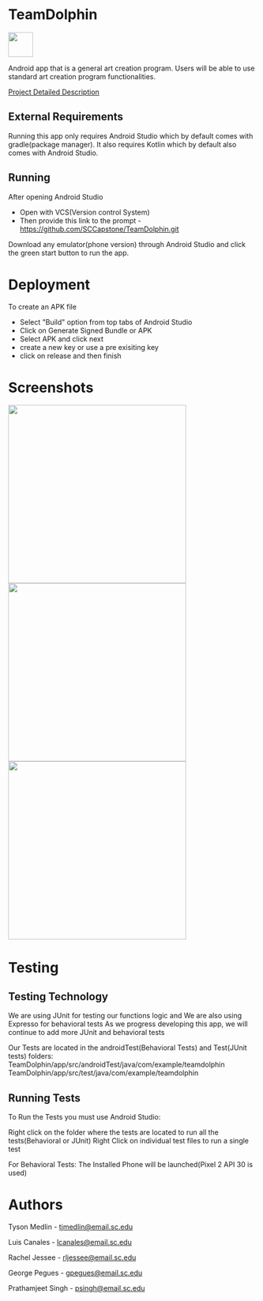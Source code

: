 # TeamDolphin
<img src= "https://user-images.githubusercontent.com/54644643/152239341-6ced9589-8296-4816-ac72-9e4debb4531b.png" width="50">

Android app that is a general art creation program. Users will be able to use standard art creation program functionalities.

[Project Detailed Description](https://github.com/SCCapstone/TeamDolphin/wiki/Project-Description)

## External Requirements

Running this app only requires Android Studio which by default comes with gradle(package manager).
It also requires Kotlin which by default also comes with Android Studio.


## Running

After opening Android Studio
* Open with VCS(Version control System)
* Then provide this link to the prompt - https://github.com/SCCapstone/TeamDolphin.git

Download any emulator(phone version) through Android Studio and click the green start button to run the app.

# Deployment

To create an APK file
* Select "Build" option from top tabs of Android Studio
* Click on Generate Signed Bundle or APK
* Select APK and click next
* create a new key or use a pre exisiting key
* click on release and then finish

# Screenshots

<img src= "https://user-images.githubusercontent.com/46459789/164306186-ad63e305-25c0-4e3f-86db-a9ce5917e7ba.png" width="360">
<img src= "https://user-images.githubusercontent.com/46459789/164306174-5d82f1a8-ae0d-491a-a62a-b601811b5af3.png" width="360">
<img src= "https://user-images.githubusercontent.com/46459789/164306160-cf939b4c-8e60-40da-b139-aa5824980187.png" width="360">


# Testing


## Testing Technology

We are using JUnit for testing our functions logic and
We are also using Expresso for behavioral tests
As we progress developing this app, we will continue to add more JUnit and behavioral tests

Our Tests are located in the androidTest(Behavioral Tests) and Test(JUnit tests) folders:
TeamDolphin/app/src/androidTest/java/com/example/teamdolphin
TeamDolphin/app/src/test/java/com/example/teamdolphin


## Running Tests
To Run the Tests you must use Android Studio:

Right click on the folder where the tests are located to run all the tests(Behavioral or JUnit)
Right Click on individual test files to run a single test

For Behavioral Tests: The Installed Phone will be launched(Pixel 2 API 30 is used)

# Authors

Tyson Medlin        -   tjmedlin@email.sc.edu

Luis Canales        -   lcanales@email.sc.edu

Rachel Jessee       -   rljessee@email.sc.edu

George Pegues       -   gpegues@email.sc.edu

Prathamjeet Singh   -   psingh@email.sc.edu
